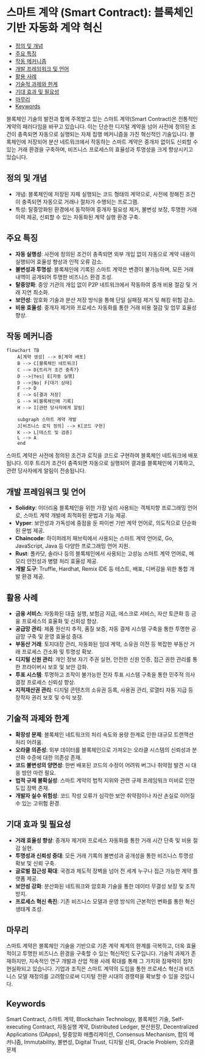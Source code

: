 # 스마트 계약 (Smart Contract): 블록체인 기반 자동화 계약 혁신

<!-- mtoc-start -->

- [정의 및 개념](#정의-및-개념)
- [주요 특징](#주요-특징)
- [작동 메커니즘](#작동-메커니즘)
- [개발 프레임워크 및 언어](#개발-프레임워크-및-언어)
- [활용 사례](#활용-사례)
- [기술적 과제와 한계](#기술적-과제와-한계)
- [기대 효과 및 필요성](#기대-효과-및-필요성)
- [마무리](#마무리)
- [Keywords](#keywords)

<!-- mtoc-end -->

블록체인 기술의 발전과 함께 주목받고 있는 스마트 계약(Smart Contract)은 전통적인 계약의 패러다임을 바꾸고 있습니다. 이는 단순한 디지털 계약을 넘어 사전에 정의된 조건이 충족되면 자동으로 실행되는 자체 집행 메커니즘을 가진 혁신적인 기술입니다. 블록체인에 저장되어 분산 네트워크에서 작동하는 스마트 계약은 중개자 없이도 신뢰할 수 있는 거래 환경을 구축하며, 비즈니스 프로세스의 효율성과 투명성을 크게 향상시키고 있습니다.

## 정의 및 개념

- 개념: 블록체인에 저장된 자체 실행되는 코드 형태의 계약으로, 사전에 정해진 조건이 충족되면 자동으로 거래나 절차가 수행되는 프로그램.
- 특성: 탈중앙화된 환경에서 동작하여 중개자 필요성 제거, 불변성 보장, 투명한 거래 이력 제공, 신뢰할 수 있는 자동화된 계약 실행 환경 구축.

## 주요 특징

- **자동 실행성**: 사전에 정의된 조건이 충족되면 외부 개입 없이 자동으로 계약 내용이 실행되어 효율성 향상과 인적 오류 감소.
- **불변성과 투명성**: 블록체인에 기록된 스마트 계약은 변경이 불가능하며, 모든 거래 내역이 공개되어 투명한 비즈니스 환경 조성.
- **탈중앙화**: 중앙 기관의 개입 없이 P2P 네트워크에서 작동하여 중개 비용 절감 및 거래 지연 최소화.
- **보안성**: 암호화 기술과 분산 저장 방식을 통해 단일 실패점 제거 및 해킹 위험 감소.
- **비용 효율성**: 중개자 제거와 프로세스 자동화를 통한 거래 비용 절감 및 업무 효율성 향상.

## 작동 메커니즘

```mermaid
flowchart TB
    A[계약 생성] --> B[계약 배포]
    B --> C[블록체인 네트워크]
    C --> D{트리거 조건 충족?}
    D -->|Yes| E[자동 실행]
    D -->|No| F[대기 상태]
    F --> D
    E --> G[결과 저장]
    G --> H[블록체인에 기록]
    H --> I[관련 당사자에게 알림]

    subgraph 스마트 계약 개발
    J[비즈니스 로직 정의] --> K[코드 구현]
    K --> L[테스트 및 검증]
    L --> A
    end
```

스마트 계약은 사전에 정의된 조건과 로직을 코드로 구현하여 블록체인 네트워크에 배포됩니다. 이후 트리거 조건이 충족되면 자동으로 실행되어 결과를 블록체인에 기록하고, 관련 당사자에게 알림이 전송됩니다.

## 개발 프레임워크 및 언어

- **Solidity**: 이더리움 블록체인을 위한 가장 널리 사용되는 객체지향 프로그래밍 언어로, 스마트 계약 개발에 최적화된 문법과 기능 제공.
- **Vyper**: 보안성과 가독성에 중점을 둔 파이썬 기반 계약 언어로, 의도적으로 단순화된 문법 제공.
- **Chaincode**: 하이퍼레저 패브릭에서 사용되는 스마트 계약 언어로, Go, JavaScript, Java 등 다양한 프로그래밍 언어 지원.
- **Rust**: 폴카닷, 솔라나 등의 블록체인에서 사용되는 고성능 스마트 계약 언어로, 메모리 안전성과 병렬 처리 효율성 제공.
- **개발 도구**: Truffle, Hardhat, Remix IDE 등 테스트, 배포, 디버깅을 위한 통합 개발 환경 제공.

## 활용 사례

- **금융 서비스**: 자동화된 대출 실행, 보험금 지급, 에스크로 서비스, 자산 토큰화 등 금융 프로세스의 효율화 및 신뢰성 향상.
- **공급망 관리**: 제품 원산지 추적, 품질 보증, 자동 결제 시스템 구축을 통한 투명한 공급망 구축 및 운영 효율성 증대.
- **부동산 거래**: 토지대장 관리, 자동화된 임대 계약, 소유권 이전 등 복잡한 부동산 거래 프로세스 간소화 및 투명성 확보.
- **디지털 신원 관리**: 개인 정보 자기 주권 실현, 안전한 신원 인증, 접근 권한 관리를 통한 프라이버시 보호 및 보안 강화.
- **투표 시스템**: 투명하고 조작이 불가능한 전자 투표 시스템 구축을 통한 민주적 의사결정 프로세스 신뢰성 향상.
- **지적재산권 관리**: 디지털 콘텐츠의 소유권 등록, 사용권 관리, 로열티 자동 지급 등 창작자 권리 보호 및 수익 보장.

## 기술적 과제와 한계

- **확장성 문제**: 블록체인 네트워크의 처리 속도와 용량 한계로 인한 대규모 트랜잭션 처리 어려움.
- **오라클 의존성**: 외부 데이터를 블록체인으로 가져오는 오라클 시스템의 신뢰성과 분산화 수준에 대한 의존성 존재.
- **코드 불변성의 양면성**: 한번 배포된 코드의 수정이 어려워 버그나 취약점 발견 시 대응 방안 마련 필요.
- **법적 규제 불확실성**: 스마트 계약의 법적 지위와 관련 규제 프레임워크 미비로 인한 도입 장벽 존재.
- **개발자 실수 위험성**: 코드 작성 오류가 심각한 보안 취약점이나 자산 손실로 이어질 수 있는 고위험 환경.

## 기대 효과 및 필요성

- **거래 효율성 향상**: 중개자 제거와 프로세스 자동화를 통한 거래 시간 단축 및 비용 절감 실현.
- **투명성과 신뢰성 증대**: 모든 거래 기록의 불변성과 공개성을 통한 비즈니스 투명성 확보 및 신뢰 구축.
- **글로벌 접근성 확대**: 국경과 제도적 장벽을 넘어 전 세계 누구나 접근 가능한 계약 플랫폼 제공.
- **보안성 강화**: 분산화된 네트워크와 암호화 기술을 통한 데이터 무결성 보장 및 조작 방지.
- **프로세스 혁신 촉진**: 기존 비즈니스 모델과 운영 방식의 근본적인 변화를 통한 혁신 생태계 조성.

## 마무리

스마트 계약은 블록체인 기술을 기반으로 기존 계약 체계의 한계를 극복하고, 더욱 효율적이고 투명한 비즈니스 환경을 구축할 수 있는 혁신적인 도구입니다. 기술적 과제가 존재하지만, 지속적인 연구 개발과 산업 적용 사례 확대를 통해 그 가치와 잠재력이 점차 현실화되고 있습니다. 기업과 조직은 스마트 계약의 도입을 통한 프로세스 혁신과 비즈니스 모델 재정의를 고려함으로써 디지털 전환 시대의 경쟁력을 확보할 수 있을 것입니다.

## Keywords

Smart Contract, 스마트 계약, Blockchain Technology, 블록체인 기술, Self-executing Contract, 자동실행 계약, Distributed Ledger, 분산원장, Decentralized Applications (DApps), 탈중앙화 애플리케이션, Consensus Mechanism, 합의 메커니즘, Immutability, 불변성, Digital Trust, 디지털 신뢰, Oracle Problem, 오라클 문제
